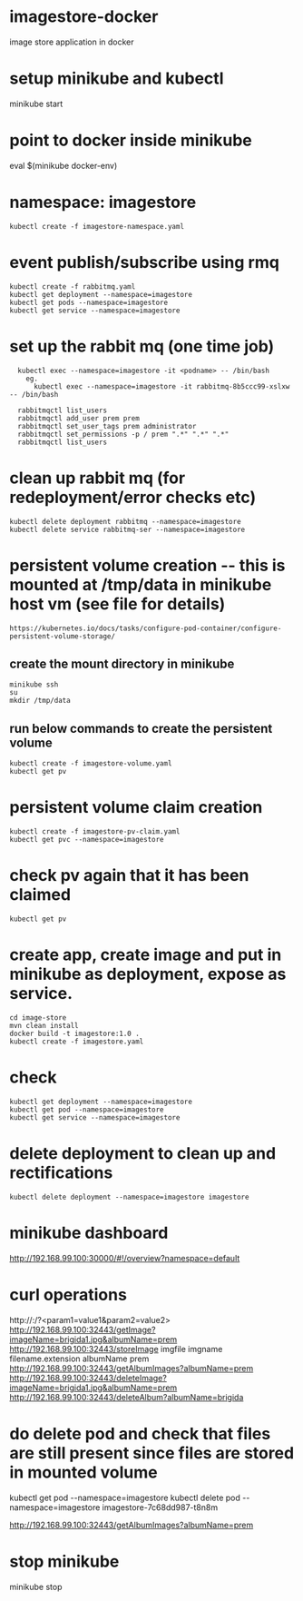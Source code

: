 # imagestore-docker
image store application in docker

# setup minikube and kubectl
minikube start

# point to docker inside minikube
eval $(minikube docker-env)

# namespace: imagestore
    kubectl create -f imagestore-namespace.yaml

# event publish/subscribe using rmq
    kubectl create -f rabbitmq.yaml
	kubectl get deployment --namespace=imagestore
	kubectl get pods --namespace=imagestore
	kubectl get service --namespace=imagestore
	
# set up the rabbit mq (one time job)
      kubectl exec --namespace=imagestore -it <podname> -- /bin/bash
        eg. 
		  kubectl exec --namespace=imagestore -it rabbitmq-8b5ccc99-xslxw -- /bin/bash
		  
	  rabbitmqctl list_users
	  rabbitmqctl add_user prem prem
	  rabbitmqctl set_user_tags prem administrator
	  rabbitmqctl set_permissions -p / prem ".*" ".*" ".*"
	  rabbitmqctl list_users
	
# clean up rabbit mq (for redeployment/error checks etc)
    kubectl delete deployment rabbitmq --namespace=imagestore
    kubectl delete service rabbitmq-ser --namespace=imagestore
	
# persistent volume creation  -- this is mounted at /tmp/data in minikube host vm (see file for details)
	https://kubernetes.io/docs/tasks/configure-pod-container/configure-persistent-volume-storage/
##  create the mount directory in minikube 
	minikube ssh
	su
	mkdir /tmp/data

## run below commands to create the persistent volume
	kubectl create -f imagestore-volume.yaml
	kubectl get pv 

# persistent volume claim creation
	kubectl create -f imagestore-pv-claim.yaml
	kubectl get pvc --namespace=imagestore

# check pv again that it has been claimed
	kubectl get pv
	
	
# create app, create image and put in minikube as deployment, expose as service.
	cd image-store
	mvn clean install
	docker build -t imagestore:1.0 .
	kubectl create -f imagestore.yaml
	
# check
    kubectl get deployment --namespace=imagestore
    kubectl get pod --namespace=imagestore
    kubectl get service --namespace=imagestore
	
# delete deployment to clean up and rectifications
    kubectl delete deployment --namespace=imagestore imagestore
	
	
# minikube dashboard
  http://192.168.99.100:30000/#!/overview?namespace=default
  
# curl operations
  http://<minikubeip>:<LBPort>/<operation>?<param1=value1&param2=value2>
  http://192.168.99.100:32443/getImage?imageName=brigida1.jpg&albumName=prem
  http://192.168.99.100:32443/storeImage
     imgfile    <actual file>
	 imgname    filename.extension
	 albumName  prem
  http://192.168.99.100:32443/getAlbumImages?albumName=prem
  http://192.168.99.100:32443/deleteImage?imageName=brigida1.jpg&albumName=prem
  http://192.168.99.100:32443/deleteAlbum?albumName=brigida
  
  
# do delete pod and check that files are still present since files are stored in mounted volume
  kubectl get pod --namespace=imagestore
  kubectl delete pod --namespace=imagestore imagestore-7c68dd987-t8n8m
  
  http://192.168.99.100:32443/getAlbumImages?albumName=prem
  
# stop minikube
  minikube stop
  

  